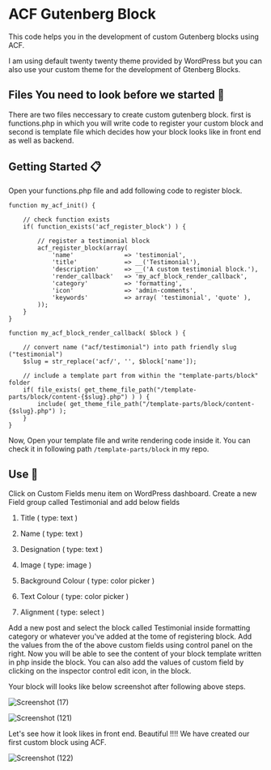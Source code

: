 # ACF Gutenberg Block
This code helps you in the development of custom Gutenberg blocks using ACF.

I am using default twenty twenty theme provided by WordPress but you can also use your custom theme for the development of Gtenberg Blocks.

## Files You need to look before we started 🚪
There are two files neccessary to create custom gutenberg block. first is functions.php in which you will write code to register your custom block and second is template file which decides how your block looks like in front end as well as backend.

## Getting Started 📋
Open your functions.php file and add following code to register block.
```add_action('acf/init', 'my_acf_init');
function my_acf_init() {
	
	// check function exists
	if( function_exists('acf_register_block') ) {
		
		// register a testimonial block
		acf_register_block(array(
			'name'				=> 'testimonial',
			'title'				=> __('Testimonial'),
			'description'		=> __('A custom testimonial block.'),
			'render_callback'	=> 'my_acf_block_render_callback',
			'category'			=> 'formatting',
			'icon'				=> 'admin-comments',
			'keywords'			=> array( 'testimonial', 'quote' ),
		));
	}
}

function my_acf_block_render_callback( $block ) {
	
	// convert name ("acf/testimonial") into path friendly slug ("testimonial")
	$slug = str_replace('acf/', '', $block['name']);
	
	// include a template part from within the "template-parts/block" folder
	if( file_exists( get_theme_file_path("/template-parts/block/content-{$slug}.php") ) ) {
		include( get_theme_file_path("/template-parts/block/content-{$slug}.php") );
	}
}
```
Now, Open your template file and write rendering code inside it. You can check it in following path `/template-parts/block` in my repo.

## Use 🎿
Click on Custom Fields menu item on WordPress dashboard.
Create a new Field group called Testimonial and add below fields
1. Title ( type: text )

2. Name ( type: text )

3. Designation ( type: text )

4. Image ( type: image )

5. Background Colour ( type: color picker )

6. Text Colour ( type: color picker )

7. Alignment ( type: select )

Add a new post and select the block called Testimonial inside formatting category or whatever you've added at the tome of registering block. Add the values from the of the above custom fields using control panel on the right.
Now you will be able to see the content of your block template written in php inside the block. 
You can also add the values of custom field by clicking on the inspector control edit icon, in the block.

Your block will looks like below screenshot after following above steps.

![Screenshot (17)](https://user-images.githubusercontent.com/46484569/77251373-f96e0f80-6c73-11ea-803a-01857f86d0d0.png)

![Screenshot (121)](https://user-images.githubusercontent.com/46484569/77251285-82d11200-6c73-11ea-8317-81c5e361f8d5.png)

Let's see how it look likes in front end. Beautiful !!!! We have created our first custom block using ACF.

![Screenshot (122)](https://user-images.githubusercontent.com/46484569/77251246-56b59100-6c73-11ea-822b-3d193d8385fd.png)
